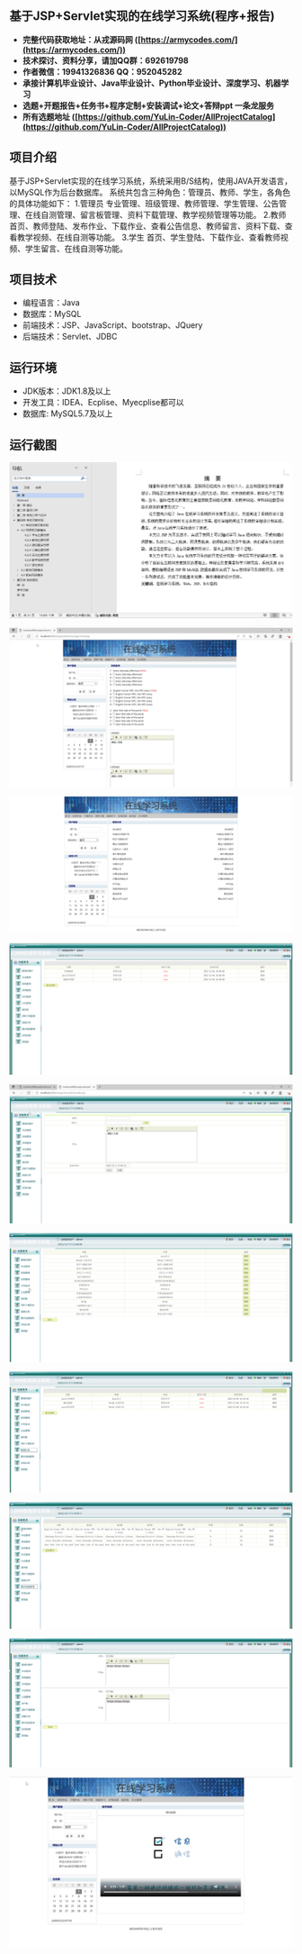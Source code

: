 ## 基于JSP+Servlet实现的在线学习系统(程序+报告)

- <b>完整代码获取地址：从戎源码网 ([https://armycodes.com/](https://armycodes.com/))</b>
- <b>技术探讨、资料分享，请加QQ群：692619798</b> 
- <b>作者微信：19941326836  QQ：952045282</b> 
- <b>承接计算机毕业设计、Java毕业设计、Python毕业设计、深度学习、机器学习</b>
- <b>选题+开题报告+任务书+程序定制+安装调试+论文+答辩ppt 一条龙服务</b>
- <b>所有选题地址 ([https://github.com/YuLin-Coder/AllProjectCatalog](https://github.com/YuLin-Coder/AllProjectCatalog)) </b>

## 项目介绍
基于JSP+Servlet实现的在线学习系统，系统采用B/S结构，使用JAVA开发语言，以MySQL作为后台数据库。
系统共包含三种角色：管理员、教师、学生，各角色的具体功能如下：
1.管理员
专业管理、班级管理、教师管理、学生管理、公告管理、在线自测管理、留言板管理、资料下载管理、教学视频管理等功能。
2.教师
首页、教师登陆、发布作业、下载作业、查看公告信息、教师留言、资料下载、查看教学视频、在线自测等功能。
3.学生
首页、学生登陆、下载作业、查看教师视频、学生留言、在线自测等功能。

## 项目技术
- 编程语言：Java
- 数据库：MySQL
- 前端技术：JSP、JavaScript、bootstrap、JQuery
- 后端技术：Servlet、JDBC

## 运行环境
- JDK版本：JDK1.8及以上
- 开发工具：IDEA、Ecplise、Myecplise都可以
- 数据库: MySQL5.7及以上

## 运行截图
![](screenshot/1.png)

![](screenshot/2.png)

![](screenshot/3.png)

![](screenshot/4.png)

![](screenshot/5.png)

![](screenshot/6.png)

![](screenshot/7.png)

![](screenshot/8.png)

![](screenshot/9.png)

![](screenshot/10.png)
